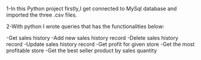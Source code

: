 1-In this Python project firstly,I get connected to MySql database and imported the three .csv files. 

2-With python I wrote queries that has the functionalities below:

-Get sales history
-Add new sales history record
-Delete sales history record
-Update sales history record
-Get profit for given store
-Get the most profitable store
-Get the best seller product by sales quantity
